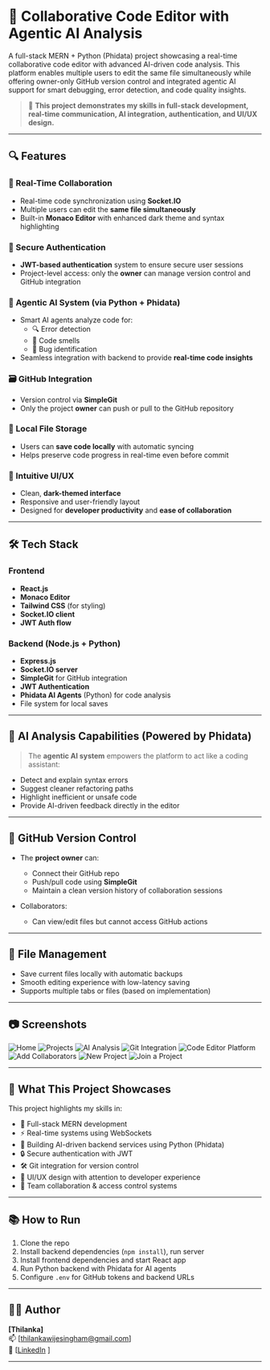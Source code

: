 # 🧠 Collaborative Code Editor with Agentic AI Analysis

A full-stack MERN + Python (Phidata) project showcasing a real-time collaborative code editor with advanced AI-driven code analysis. This platform enables multiple users to edit the same file simultaneously while offering owner-only GitHub version control and integrated agentic AI support for smart debugging, error detection, and code quality insights.

> 🚀 **This project demonstrates my skills in full-stack development, real-time communication, AI integration, authentication, and UI/UX design.**

---

## 🔍 Features

### 💬 Real-Time Collaboration
- Real-time code synchronization using **Socket.IO**
- Multiple users can edit the **same file simultaneously**
- Built-in **Monaco Editor** with enhanced dark theme and syntax highlighting

### 🔐 Secure Authentication
- **JWT-based authentication** system to ensure secure user sessions
- Project-level access: only the **owner** can manage version control and GitHub integration

### 🧠 Agentic AI System (via Python + Phidata)
- Smart AI agents analyze code for:
  - 🔍 Error detection
  - 🧹 Code smells
  - 🐞 Bug identification
- Seamless integration with backend to provide **real-time code insights**

### 🗃️ GitHub Integration
- Version control via **SimpleGit**
- Only the project **owner** can push or pull to the GitHub repository

### 💾 Local File Storage
- Users can **save code locally** with automatic syncing
- Helps preserve code progress in real-time even before commit

### 🎨 Intuitive UI/UX
- Clean, **dark-themed interface**
- Responsive and user-friendly layout
- Designed for **developer productivity** and **ease of collaboration**

---

## 🛠️ Tech Stack

### Frontend
- **React.js**
- **Monaco Editor**
- **Tailwind CSS** (for styling)
- **Socket.IO client**
- **JWT Auth flow**

### Backend (Node.js + Python)
- **Express.js**
- **Socket.IO server**
- **SimpleGit** for GitHub integration
- **JWT Authentication**
- **Phidata AI Agents** (Python) for code analysis
- File system for local saves

---

## 🧪 AI Analysis Capabilities (Powered by Phidata)

> The **agentic AI system** empowers the platform to act like a coding assistant:
- Detect and explain syntax errors
- Suggest cleaner refactoring paths
- Highlight inefficient or unsafe code
- Provide AI-driven feedback directly in the editor

---

## 🔐 GitHub Version Control

- The **project owner** can:
  - Connect their GitHub repo
  - Push/pull code using **SimpleGit**
  - Maintain a clean version history of collaboration sessions

- Collaborators:
  - Can view/edit files but cannot access GitHub actions

---

## 📁 File Management

- Save current files locally with automatic backups
- Smooth editing experience with low-latency saving
- Supports multiple tabs or files (based on implementation)

---

## 📷 Screenshots

![Home](screenshots/home.png)
![Projects](screenshots/projects.png)
![AI Analysis](screenshots/aianalysis.png)
![Git Integration](screenshots/git.png)
![Code Editor Platform](screenshots/editor.png)
![Add Collaborators](screenshots/addcollab.png)
![New Project](screenshots/newproject.png)
![Join a Project](screenshots/joinprojecy.png)

---

## 🧠 What This Project Showcases

This project highlights my skills in:

- 🔧 Full-stack MERN development
- ⚡ Real-time systems using WebSockets
- 🧠 Building AI-driven backend services using Python (Phidata)
- 🔒 Secure authentication with JWT
- 🛠 Git integration for version control
- 🎨 UI/UX design with attention to developer experience
- 🤝 Team collaboration & access control systems

---

## 📚 How to Run 

1. Clone the repo
2. Install backend dependencies (`npm install`), run server
3. Install frontend dependencies and start React app
4. Run Python backend with Phidata for AI agents
5. Configure `.env` for GitHub tokens and backend URLs

---

## 🙋‍♂️ Author

**[Thilanka]**  
📫 [thilankawijesingham@gmail.com]  
🔗 [[LinkedIn](https://www.linkedin.com/in/thilanka-wijesingha-a88105284/) ]

---

